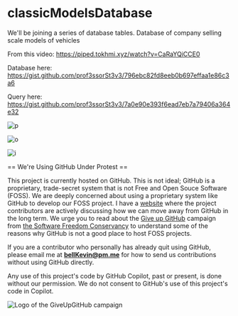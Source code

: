 # classicModelsDatabase

We'll be joining a series of database tables. Database of company selling scale models of vehicles

From this video: https://piped.tokhmi.xyz/watch?v=CaRaYQiCCE0

Database here: https://gist.github.com/prof3ssorSt3v3/796ebc82fd8eeb0b697effaa1e86c3a6

Query here: https://gist.github.com/prof3ssorSt3v3/7a0e90e393f6ead7eb7a79406a364e32

![p](https://github.com/bell-kevin/classicModelsDatabase/blob/main/classicModels.PNG)

![o](https://github.com/bell-kevin/classicModelsDatabase/blob/main/planes.PNG)

![i](https://github.com/bell-kevin/classicModelsDatabase/blob/main/planes2.PNG)

== We're Using GitHub Under Protest ==

This project is currently hosted on GitHub.  This is not ideal; GitHub is a
proprietary, trade-secret system that is not Free and Open Souce Software
(FOSS).  We are deeply concerned about using a proprietary system like GitHub
to develop our FOSS project. I have a [website](https://bellKevin.me) where the
project contributors are actively discussing how we can move away from GitHub
in the long term.  We urge you to read about the [Give up GitHub](https://GiveUpGitHub.org) campaign 
from [the Software Freedom Conservancy](https://sfconservancy.org) to understand some of the reasons why GitHub is not 
a good place to host FOSS projects.

If you are a contributor who personally has already quit using GitHub, please
email me at **bellKevin@pm.me** for how to send us contributions without
using GitHub directly.

Any use of this project's code by GitHub Copilot, past or present, is done
without our permission.  We do not consent to GitHub's use of this project's
code in Copilot.

![Logo of the GiveUpGitHub campaign](https://sfconservancy.org/img/GiveUpGitHub.png)
